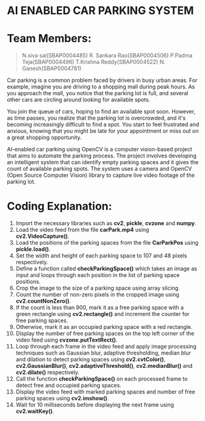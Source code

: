 # AI ENABLED CAR PARKING SYSTEM

# Team Members:
> N.siva sai(SBAP0004485)
> R. Sankara Rao(SBAP0004506)
> P.Padma Teja(SBAP0004496)
> T.Krishna Reddy(SBAP0004522)
> N. Ganesh(SBAP0004781)


Car parking is a common problem faced by drivers in busy urban areas. For example, imagine you are driving to a shopping mall during peak hours. As you approach the mall, you notice that the parking lot is full, and several other cars are circling around looking for available spots.

You join the queue of cars, hoping to find an available spot soon. However, as time passes, you realize that the parking lot is overcrowded, and it's becoming increasingly difficult to find a spot. You start to feel frustrated and anxious, knowing that you might be late for your appointment or miss out on a great shopping opportunity.

AI-enabled car parking using OpenCV is a computer vision-based project that aims to automate the parking process. The project involves developing an intelligent system that can identify empty parking spaces and it gives the count of available parking spots. The system uses a camera and OpenCV (Open Source Computer Vision) library to capture live video footage of the parking lot.



# Coding Explanation: 
1. Import the necessary libraries such as **cv2**, **pickle**, **cvzone** and **numpy**.
2. Load the video feed from the file **carPark.mp4** using **cv2.VideoCapture()**.
3. Load the positions of the parking spaces from the file **CarParkPos** using **pickle.load()**.
4. Set the width and height of each parking space to 107 and 48 pixels respectively.
5. Define a function called **checkParkingSpace()** which takes an image as input and loops through each position in the list of parking space positions.
6. Crop the image to the size of a parking space using array slicing.
7. Count the number of non-zero pixels in the cropped image using **cv2.countNonZero()**.
8. If the count is less than 900, mark it as a free parking space with a green rectangle using **cv2.rectangle()** and increment the counter for free parking spaces.
9. Otherwise, mark it as an occupied parking space with a red rectangle.
10. Display the number of free parking spaces on the top left corner of the video feed using **cvzone.putTextRect()**.
11. Loop through each frame in the video feed and apply image processing techniques such as Gaussian blur, adaptive thresholding, median blur and dilation to detect parking spaces using **cv2.cvtColor()**, **cv2.GaussianBlur()**, **cv2.adaptiveThreshold()**, **cv2.medianBlur()** and **cv2.dilate()** respectively.
12. Call the function **checkParkingSpace()** on each processed frame to detect free and occupied parking spaces.
13. Display the video feed with marked parking spaces and number of free parking spaces using **cv2.imshow()**.
14. Wait for 10 milliseconds before displaying the next frame using **cv2.waitKey()**.

